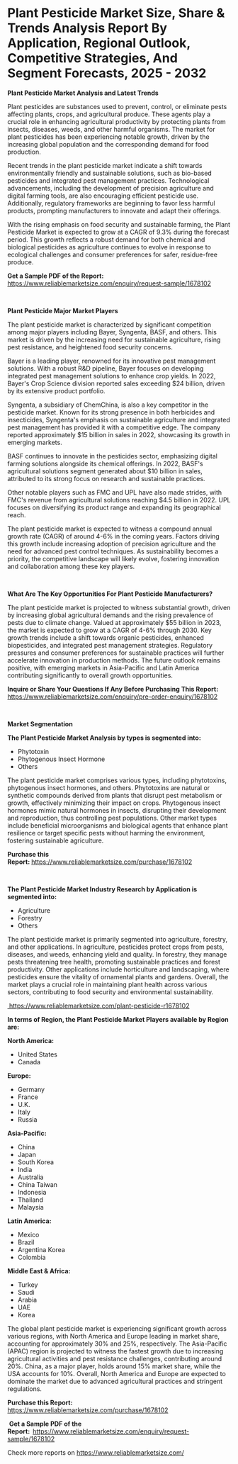 <p><h1>Plant Pesticide Market Size, Share & Trends Analysis Report By Application, Regional Outlook, Competitive Strategies, And Segment Forecasts, 2025 - 2032</h1></p><p><strong>Plant Pesticide Market Analysis and Latest Trends</strong></p>
<p><p>Plant pesticides are substances used to prevent, control, or eliminate pests affecting plants, crops, and agricultural produce. These agents play a crucial role in enhancing agricultural productivity by protecting plants from insects, diseases, weeds, and other harmful organisms. The market for plant pesticides has been experiencing notable growth, driven by the increasing global population and the corresponding demand for food production.</p><p>Recent trends in the plant pesticide market indicate a shift towards environmentally friendly and sustainable solutions, such as bio-based pesticides and integrated pest management practices. Technological advancements, including the development of precision agriculture and digital farming tools, are also encouraging efficient pesticide use. Additionally, regulatory frameworks are beginning to favor less harmful products, prompting manufacturers to innovate and adapt their offerings.</p><p>With the rising emphasis on food security and sustainable farming, the Plant Pesticide Market is expected to grow at a CAGR of 9.3% during the forecast period. This growth reflects a robust demand for both chemical and biological pesticides as agriculture continues to evolve in response to ecological challenges and consumer preferences for safer, residue-free produce.</p></p>
<p><strong>Get a Sample PDF of the Report:&nbsp;</strong> <a href="https://www.reliablemarketsize.com/enquiry/request-sample/1678102?utm_campaign=3528&utm_medium=2&utm_source=Github&utm_content=ia&utm_term=25032025&utm_id=plant-pesticide">https://www.reliablemarketsize.com/enquiry/request-sample/1678102</a></p>
<p>&nbsp;</p>
<p><strong>Plant Pesticide Major Market Players</strong></p>
<p><p>The plant pesticide market is characterized by significant competition among major players including Bayer, Syngenta, BASF, and others. This market is driven by the increasing need for sustainable agriculture, rising pest resistance, and heightened food security concerns.</p><p>Bayer is a leading player, renowned for its innovative pest management solutions. With a robust R&D pipeline, Bayer focuses on developing integrated pest management solutions to enhance crop yields. In 2022, Bayer's Crop Science division reported sales exceeding $24 billion, driven by its extensive product portfolio.</p><p>Syngenta, a subsidiary of ChemChina, is also a key competitor in the pesticide market. Known for its strong presence in both herbicides and insecticides, Syngenta's emphasis on sustainable agriculture and integrated pest management has provided it with a competitive edge. The company reported approximately $15 billion in sales in 2022, showcasing its growth in emerging markets.</p><p>BASF continues to innovate in the pesticides sector, emphasizing digital farming solutions alongside its chemical offerings. In 2022, BASF's agricultural solutions segment generated about $10 billion in sales, attributed to its strong focus on research and sustainable practices.</p><p>Other notable players such as FMC and UPL have also made strides, with FMC's revenue from agricultural solutions reaching $4.5 billion in 2022. UPL focuses on diversifying its product range and expanding its geographical reach.</p><p>The plant pesticide market is expected to witness a compound annual growth rate (CAGR) of around 4-6% in the coming years. Factors driving this growth include increasing adoption of precision agriculture and the need for advanced pest control techniques. As sustainability becomes a priority, the competitive landscape will likely evolve, fostering innovation and collaboration among these key players.</p></p>
<p>&nbsp;</p>
<p><strong>What Are The Key Opportunities For Plant Pesticide Manufacturers?</strong></p>
<p><p>The plant pesticide market is projected to witness substantial growth, driven by increasing global agricultural demands and the rising prevalence of pests due to climate change. Valued at approximately $55 billion in 2023, the market is expected to grow at a CAGR of 4-6% through 2030. Key growth trends include a shift towards organic pesticides, enhanced biopesticides, and integrated pest management strategies. Regulatory pressures and consumer preferences for sustainable practices will further accelerate innovation in production methods. The future outlook remains positive, with emerging markets in Asia-Pacific and Latin America contributing significantly to overall growth opportunities.</p></p>
<p><strong>Inquire or Share Your Questions If Any Before Purchasing This Report:</strong> <a href="https://www.reliablemarketsize.com/enquiry/pre-order-enquiry/1678102?utm_campaign=3528&utm_medium=2&utm_source=Github&utm_content=ia&utm_term=25032025&utm_id=plant-pesticide">https://www.reliablemarketsize.com/enquiry/pre-order-enquiry/1678102</a></p>
<p>&nbsp;</p>
<p><strong>Market Segmentation</strong></p>
<p><strong>The Plant Pesticide Market Analysis by types is segmented into:</strong></p>
<p><ul><li>Phytotoxin</li><li>Phytogenous Insect Hormone</li><li>Others</li></ul></p>
<p><p>The plant pesticide market comprises various types, including phytotoxins, phytogenous insect hormones, and others. Phytotoxins are natural or synthetic compounds derived from plants that disrupt pest metabolism or growth, effectively minimizing their impact on crops. Phytogenous insect hormones mimic natural hormones in insects, disrupting their development and reproduction, thus controlling pest populations. Other market types include beneficial microorganisms and biological agents that enhance plant resilience or target specific pests without harming the environment, fostering sustainable agriculture.</p></p>
<p><strong>Purchase this Report:&nbsp;</strong><a href="https://www.reliablemarketsize.com/purchase/1678102?utm_campaign=3528&utm_medium=2&utm_source=Github&utm_content=ia&utm_term=25032025&utm_id=plant-pesticide">https://www.reliablemarketsize.com/purchase/1678102</a></p>
<p>&nbsp;</p>
<p><strong>The Plant Pesticide Market Industry Research by Application is segmented into:</strong></p>
<p><ul><li>Agriculture</li><li>Forestry</li><li>Others</li></ul></p>
<p><p>The plant pesticide market is primarily segmented into agriculture, forestry, and other applications. In agriculture, pesticides protect crops from pests, diseases, and weeds, enhancing yield and quality. In forestry, they manage pests threatening tree health, promoting sustainable practices and forest productivity. Other applications include horticulture and landscaping, where pesticides ensure the vitality of ornamental plants and gardens. Overall, the market plays a crucial role in maintaining plant health across various sectors, contributing to food security and environmental sustainability.</p></p>
<p><a href="https://www.reliablemarketsize.com/plant-pesticide-r1678102?utm_campaign=3528&utm_medium=2&utm_source=Github&utm_content=ia&utm_term=25032025&utm_id=plant-pesticide">&nbsp;https://www.reliablemarketsize.com/plant-pesticide-r1678102</a></p>
<p><strong>In terms of Region, the Plant Pesticide Market Players available by Region are:</strong></p>
<p>
    <p> <strong> North America: </strong>
        <ul>
            <li>United States</li>
            <li>Canada</li>
        </ul>
        </p> 
    <p> <strong> Europe: </strong>
        <ul>
            <li>Germany</li>
            <li>France</li>
            <li>U.K.</li>
            <li>Italy</li>
            <li>Russia</li>
        </ul>
        </p> 
    <p> <strong> Asia-Pacific: </strong>
        <ul>
            <li>China</li>
            <li>Japan</li>
            <li>South Korea</li>
            <li>India</li>
            <li>Australia</li>
            <li>China Taiwan</li>
            <li>Indonesia</li>
            <li>Thailand</li>
            <li>Malaysia</li>
        </ul>
        </p> 
    <p> <strong> Latin America: </strong>
        <ul>
            <li>Mexico</li>
            <li>Brazil</li>
            <li>Argentina Korea</li>
            <li>Colombia</li>
        </ul>
        </p> 
    <p> <strong> Middle East & Africa: </strong>
        <ul>
            <li>Turkey</li>
            <li>Saudi</li>
            <li>Arabia</li>
            <li>UAE</li>
            <li>Korea</li>
        </ul>
    </p>
    </p>
<p><p>The global plant pesticide market is experiencing significant growth across various regions, with North America and Europe leading in market share, accounting for approximately 30% and 25%, respectively. The Asia-Pacific (APAC) region is projected to witness the fastest growth due to increasing agricultural activities and pest resistance challenges, contributing around 20%. China, as a major player, holds around 15% market share, while the USA accounts for 10%. Overall, North America and Europe are expected to dominate the market due to advanced agricultural practices and stringent regulations.</p></p>
<p><strong>Purchase this Report: </strong><a href="https://www.reliablemarketsize.com/purchase/1678102?utm_campaign=3528&utm_medium=2&utm_source=Github&utm_content=ia&utm_term=25032025&utm_id=plant-pesticide">https://www.reliablemarketsize.com/purchase/1678102</a></p>
<p>&nbsp;<strong>Get a Sample PDF of the Report:&nbsp;&nbsp;</strong><a href="https://www.reliablemarketsize.com/enquiry/request-sample/1678102?utm_campaign=3528&utm_medium=2&utm_source=Github&utm_content=ia&utm_term=25032025&utm_id=plant-pesticide">https://www.reliablemarketsize.com/enquiry/request-sample/1678102</a></p>
<p><strong></strong></p>
<p>Check more reports on <a href="https://www.reliablemarketsize.com/?utm_campaign=3528&utm_medium=2&utm_source=Github&utm_content=ia&utm_term=25032025&utm_id=plant-pesticide">https://www.reliablemarketsize.com/</a></p>